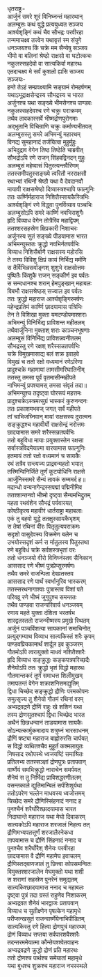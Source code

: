 धृतराष्ट्रः-  
आर्जुनं समरे शूरं विनिघ्नन्तं महारथान्  
अलम्बुसः कथं युद्धे प्रत्ययुध्यत सञ्जय  
आर्श्यशृङ्गिं कथं चैव सौभद्रः परवीरहा  
तन्ममाचक्ष्व तत्त्वेन यथावृत्तं स्म संयुगे  
धनञ्जयश्च किं चक्रे मम सैन्येषु सञ्जय  
भीमो वा बलिनां श्रेष्ठो राक्षसो वा घटोत्कचः  
नकुलस्सहदेवो वा सात्यकिर्वा महारथः  
एतदाचक्ष्व मे सर्वं कुशलो ह्यसि सञ्जय  
सञ्जयः-  
हन्ते तेऽहं सम्प्रवक्ष्यामि सङ्ग्रामं रोमहर्षणम्  
यथाऽभूद्राक्षसेन्द्रस्य सौभद्रस्य च भारत  
अर्जुनश्च यथा सङ्ख्ये भीमसेनश्च पाण्डवः  
नकुलस्सहदेवश्च रणे चक्रुः पराक्रमम्  
तथैव तावकास्सर्वे भीष्मद्रोणपुरोगमाः  
अद्भुतानि विचिन्राणि चक्रुः कर्माण्यभीतवत्  
अलम्बुसस्तु समरे अभिमन्युं महारथम्  
विनद्य सुमहानादं तर्जयित्वा मुहुर्मुहुः  
अभिदुद्राव वेगेन तिष्ठ तिष्ठेति चाब्रवीत्  
सौभद्रोऽपि रणे राजन् सिंहवद्विनदन् मुहुः  
अलम्बुसं महेष्वासं पितुरत्यन्तवैरिणम्  
ततस्समीपतुस्सङ्ख्ये त्वरितौ नरराक्षसौ  
रथाभ्यां रथिनौ श्रेष्ठौ यथा वै देवदानवौ  
मायावी राक्षसश्रेष्ठो दिव्यास्त्रश्चापि फाल्गुनिः  
ततः कर्ष्णिर्महाराज निशितैस्सायकैस्त्रिभिः  
आर्श्यशृङ्गिं रणे विद्ध्वा पुनर्विव्याव पञ्चभिः  
अलम्बुसोऽपि समरे कार्ष्णि नवभिराशुगैः  
हृदि विव्याध वेगेन तोत्रैरिव महाद्विपम्  
ततश्शरसहस्रेण क्षिप्रकारी निशाचरः  
अर्जुनस्य सुतं सङ्ख्ये पीडयामास भारत  
अभिमन्युस्ततः क्रुद्धो नवभिर्नतपर्वभिः  
विव्याध निशिसैर्बाणै राक्षसस्य महोरसि  
ते तस्य विविशु क्षिप्रं कायं निर्भिद्य मर्मणि  
स तैर्विभिन्नसर्वाङ्गश् शुशुभे राक्षसोत्तमः  
पुष्पितैः किंशुकै राजन् सङ्कीर्ण इव पर्वतः  
स सन्दधानश्च शरान् हेमपुङ्खान् महाबलः  
विबभौ राक्षसश्रेष्ठस् सज्वाल इव पर्वतः  
ततः क्रुद्धो महाराज आर्श्यशृङ्गिरमर्षणः  
महेन्द्रप्रतिमं कार्ष्णि छादयामास पत्रिभिः  
तेन ते विशिखा मुक्ता यमदण्डोपमाश्शराः  
अभिमन्युं विनिर्भिद्य प्राविशन्त महीतलम्  
तथैवार्जुनिना मुक्ताश् शराः काञ्चनभूषणाः  
अलम्बुसं विनिर्भिद्य प्राविशन्नवनीतलम्  
सौभद्रस्तु रणे रक्षश् शरैस्सन्नतपर्वभिः  
चक्रे विमुखमासाद्य बलं शक्र इवाहवे  
विमुखं च ततो रक्षो वध्यमानं रणेऽरिणा  
प्रादुश्चक्रे महामायां तामसीमरिघातिनीम्  
ततस्तु तमसा पूर्वं वृतमासीन्महीपते  
नाभिमन्युं प्रपश्यामस् तमसा संवृतं तदा॥  
अभिमन्युश्च तदृष्ट्वा घोररूपं महत्तमः  
प्रादुश्चक्रेऽस्त्रमत्सुग्रं भास्करं कुरुनन्दनः  
ततः प्रकाशमभवज् जगत् सर्वं महीपते  
तां चाभिजघ्निवान् मायां राक्षसस्य दुरात्मनः  
सङ्क्रुद्धश्च महावीर्यो राक्षसेन्द्रं नरोत्तमः  
छादयामास समरे शरैस्सन्नतपर्वभिः  
ततो बहुविधा मायाः प्रयुक्तास्तेन रक्षसा  
सर्वास्त्रविदमेयात्मा वारयामास फाल्गुनिः  
हतमायं ततो रक्षो वध्यमानं च सायकैः  
रथं तत्रैव सन्त्यज्य प्राद्रवन्महतो भयात्  
तस्मिन्विनिर्जिते तूर्णं कूटयोधिनि राक्षसे  
आर्जुनिस्समरे सैन्यं तावकं सम्ममर्द ह॥  
मदान्धो वन्यनागेन्द्रस्सपद्मां पद्मिनीमिव  
ततश्शान्तनवो भीष्मो दृष्ट्वा सैन्यमभिद्रुतम्  
महता रथवंशेन सौभद्रं पर्यवारयत्  
कोष्ठीकृत्य महावीरं धार्तराष्ट्रा महाबलाः  
एकं तु बहवो युद्धे ततक्षुस्सायकैभृशम्  
स तेषां रथिनां वीरः पितृतुल्यपराक्रमः  
सदृशो वासुदेवस्य विक्रमेण बलेन च  
उभयोस्सदृशं कर्म स र्मातुलस्य पितुस्तथा  
रणे बहुविधं चक्रे सर्वशस्त्रभृतां वरः  
ततो धनञ्जयो वीरो विनिघ्नंस्तव सैनिकान्  
आससाद रणे भीष्मं पुत्रप्रेप्सुरमर्षणः  
तथैव समरे राजन्पिता देवव्रतस्तव  
आससाद रणे पार्थं स्वर्भानुरिव भास्करम्  
ततस्सरथनागाश्वाः पुत्रास्तव विशां पते  
परिवव्रू रणे भीष्मं जुगुपुश्च समन्ततः  
तथैव पाण्डवा राजन्परिवार्य धनञ्जयम्  
रणाय महते युक्ता दंशिता भरतर्षभ  
शारद्वतस्ततो राजन्भीष्मस्य प्रमुखे स्थितम्  
अर्जुनं पञ्चविंशत्या सायकानां समाचिनोत्  
प्रत्युद्गम्याथ विव्याध सात्यकिस्तं शरैः कृपम्  
पाण्डवप्रियकामार्थं शार्दूल इव कुञ्जरम्  
गौतमोऽपि त्वरायुक्तो माधवं नशितैश्शरैः  
हृदि विव्याध सङ्क्रुद्धः कङ्कपत्रपरिच्छदैः  
शैनेयोऽपि ततः क्रुद्धो भृशं विद्धो महारथः  
गौतमान्तकरं तूर्णं समाधत्त शिलीमुखम्  
तमापतन्तं वेगेन शक्राशनिसमद्युतिम्  
द्विधा चिच्छेद सङ्क्रुद्धो द्रौणिः परमकोपनः  
समुत्सृज्य तु शैनेयो गौतमं रथिनां वरम्  
अभ्यद्रवद्रणे द्रौणिं राहुः खे शशिनं यथा  
तस्य द्रोणसुतश्चापं द्विधा चिच्छेद भारत  
अथैनं छिन्नधन्वानं ताडयामास सायकैः  
सोऽन्यत्कार्मुकमादाय शत्रुघ्नं भारसाधनम्  
द्रौणिं षष्ट्या महाराज बाह्वोरुरसि चार्पयत्  
स विद्धो व्यथितश्चैव मुहूर्तं कश्मलायुतः  
निषसाद रथोपस्थे ध्वजयष्टिं समाश्रितः  
प्रतिलभ्य ततस्सञ्ज्ञां द्रोणपुत्रः प्रतापवान्  
वार्ष्णेयं समभिक्रुद्धो नाराचेन समर्पयत्  
शैनेयं स तु निर्भिद्य प्राविशद्धरणीतलम्  
वसन्तकाले द्युतिमान्बिलं सर्पशिशुर्यथा  
ततोऽपरेण भल्लेन माधवस्य ध्वजोत्तमम्  
चिच्छेद समरे द्रौणिस्सिंहनादं ननाद ह  
पुनश्चैनं शरैर्घोरैश्छादयामास भारत  
निदाघान्ते महाराज यथा मेघो दिवाकरम्  
सात्यकोऽपि महाराज शरजालं निहत्य तत्  
द्रौणिमभ्यपतत्तूर्णं शरजालैरनेकधा  
तापयामास च द्रौणिं सिंहनादं ननाद च  
पुनश्चैव शरैर्घोरैश् शैनेयः परवीरहा  
छादयामास वै द्रौणिं महामेघ इवाचलम्  
द्रौणिस्तद्बाणजालं तु छित्त्वा कोपसमन्वितः  
विमुक्तश्शरजालेन मेघमुक्तो यथा शशी  
स शराणां सहस्रेण पुनरेनं समुद्यतम्  
सात्यकिश्छादयामास ननाद च महाबलः  
दृष्ट्वा पुत्रं तदा ग्रस्तं राहुणेव निशाकरम्  
अभ्यद्रवत शैनेयं भारद्वाजः प्रतापवान्  
विव्याध च सुतीक्ष्णेन पृषत्केन महामृधे  
परीप्सन्खसुतं राजन्वार्ष्णेयेनाभिपीडितम्  
सात्यकिस्तु रणे हित्वा द्रोणपुत्रं महारथम्  
द्रोणं विव्याध सप्तया सर्वपारशवैश्शरैः  
तदन्तरममेयात्मा कौन्तेयश्श्वेतवाहनः  
अभ्यद्रवद्रणे क्रुद्धो द्रोणं प्रति महारथः  
ततो द्रोणश्च पार्थश्च समेयातां महामृधे  
यथा बुधश्च शुक्रश्च महाराज नभस्स्थले  
